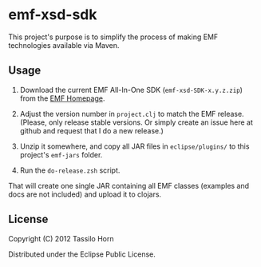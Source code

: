 # emf-xsd-sdk

This project's purpose is to simplify the process of making EMF technologies
available via Maven.

## Usage

1. Download the current EMF All-In-One SDK (`emf-xsd-SDK-x.y.z.zip`) from the
[EMF Homepage](http://www.eclipse.org/modeling/emf/).

2. Adjust the version number in `project.clj` to match the EMF release.
(Please, only release stable versions.  Or simply create an issue here at
github and request that I do a new release.)

3. Unzip it somewhere, and copy all JAR files in `eclipse/plugins/` to this
project's `emf-jars` folder.

4. Run the `do-release.zsh` script.

That will create one single JAR containing all EMF classes (examples and docs
are not included) and upload it to clojars.

## License

Copyright (C) 2012 Tassilo Horn

Distributed under the Eclipse Public License.
